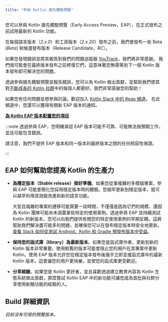 ```yaml
---
title: "參與 Kotlin 搶先體驗預覽"
---
```

<!--
<tldr>
    <p>最新的 Kotlin EAP 版本：<strong>2.1.20-RC3</strong></p>
</tldr>
-->

您可以參與 Kotlin 搶先體驗預覽（Early Access Preview，EAP），在正式發布之前試用最新的 Kotlin 功能。

在每個語言版本（_2.x.0_）和工具版本（_2.x.20_）發布之前，我們會發布一些 Beta (_Beta_) 和候選發布版本（Release Candidate，_RC_）。

如果您發現錯誤並將其報告到我們的問題追蹤器 [YouTrack](https://kotl.in/issue)，我們將非常感謝。
我們很可能會在最終版本發布之前修復它們，這意味著您無需等到下一個 Kotlin 版本發布即可解決您的問題。

透過參與搶先體驗預覽並報告錯誤，您可以為 Kotlin 做出貢獻，並幫助我們使其對[不斷成長的 Kotlin 社群](https://kotlinlang.org/community/)中的每個人都更好。我們非常感謝您的幫助！

如果您有任何問題並想參與討論，歡迎加入 [Kotlin Slack 中的 #eap 頻道](https://app.slack.com/client/T09229ZC6/C0KLZSCHF)。
在此頻道中，您還可以獲得有關新 EAP 版本的通知。

**[為 Kotlin EAP 版本配置您的項目](configure-build-for-eap)**

:::note
透過參與 EAP，您明確承認 EAP 版本可能不可靠、可能無法按預期工作，並且可能包含錯誤。

請注意，我們不提供 EAP 版本和同一版本的最終版本之間的任何相容性保證。

:::

## EAP 如何幫助您提高 Kotlin 的生產力

* **為穩定版本（Stable release）做好準備**。如果您從事複雜的多模組專案，參與 EAP 可能會簡化您採用穩定版本時的體驗。您越早更新到穩定版本，就可以越早利用其效能改進和新的語言功能。

  大型且複雜的專案的遷移可能需要一段時間，不僅僅是因為它們的規模，還因為 Kotlin 團隊可能尚未涵蓋某些特定的使用案例。透過參與 EAP 並持續測試 Kotlin 的新版本，您可以向我們提供有關您的特定使用案例的早期反饋。這將幫助我們解決盡可能多的問題，並確保您可以在發布穩定版本時安全地更新。 [查看 Slack 如何從測試 Android、Kotlin 和 Gradle 預發布版本中受益](https://slack.engineering/shadow-jobs/)。
* **保持您的函式庫（library）為最新版本**。如果您是函式庫作者，更新到新的 Kotlin 版本非常重要。使用較舊的版本可能會阻止您的用戶在其專案中更新 Kotlin。使用 EAP 版本允許您在穩定版本發布後幾乎立即支援函式庫中的最新 Kotlin 版本，這會讓您的用戶更快樂，並使您的函式庫更受歡迎。
* **分享經驗**。如果您是 Kotlin 愛好者，並且喜歡透過建立教育內容為 Kotlin 生態系統做出貢獻，那麼嘗試 Kotlin EAP 中的新功能可讓您成為首批與社群分享使用新酷功能的經驗的人。

## Build 詳細資訊

_目前沒有可用的預覽版本。_

<!--
<table>
    <tr>
        <th>Build info</th>
        <th>Build highlights</th>
    </tr>
    <tr>
        <td><strong>2.1.20-RC3</strong>
            <p>Released: <strong>March 14, 2025</strong></p>
            <p><a href="https://github.com/JetBrains/kotlin/releases/tag/v2.1.20-RC3" target="_blank">Release on GitHub</a></p>
        </td>
        <td>
            <p>A tooling release with K2 kapt enabled by default.</p>
            <p>For more details, please refer to the <a href="https://github.com/JetBrains/kotlin/releases/tag/v2.1.20-RC3">changelog</a> or <a href="whatsnew-eap.md">What's new in Kotlin 2.1.20-RC3</a>.</p>
        </td>
    </tr>
</table>
-->
